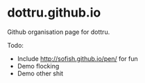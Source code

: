 dottru.github.io
================

Github organisation page for dottru.

Todo:

 - Include http://sofish.github.io/pen/ for fun
 - Demo flocking
 - Demo other shit
